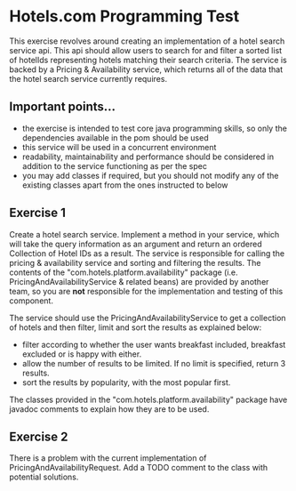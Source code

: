 # Hotels.com Programming Test

This exercise revolves around creating an implementation of a hotel search service api. This api should allow users to search for and filter a sorted list of hotelIds representing hotels matching their search criteria.
The service is backed by a Pricing & Availability service, which returns all of the data that the hotel search service currently requires.
 
## Important points...

 - the exercise is intended to test core java programming skills, so only the dependencies available in the pom should be used
 - this service will be used in a concurrent environment
 - readability, maintainability and performance should be considered in addition to the service functioning as per the spec
 - you may add classes if required, but you should not modify any of the existing classes apart from the ones instructed to below 
 
## Exercise 1

Create a hotel search service. Implement a method in your service, which will take the query information as an argument and return an ordered Collection of Hotel IDs as a result. 
The service is responsible for calling the pricing & availability service and sorting and filtering the results.
The contents of the "com.hotels.platform.availability" package (i.e. PricingAndAvailabilityService & related beans) are provided by another team, so you are **not** responsible for the implementation and testing of this component.

The service should use the PricingAndAvailabilityService to get a collection of hotels and then filter, limit and sort the results as explained below:

- filter according to whether the user wants breakfast included, breakfast excluded or is happy with either.
- allow the number of results to be limited. If no limit is specified, return 3 results.
- sort the results by popularity, with the most popular first.
 
The classes provided in the "com.hotels.platform.availability" package have javadoc comments to explain how they are to be used.

## Exercise 2

There is a problem with the current implementation of PricingAndAvailabilityRequest. Add a TODO comment to the class with potential solutions.
